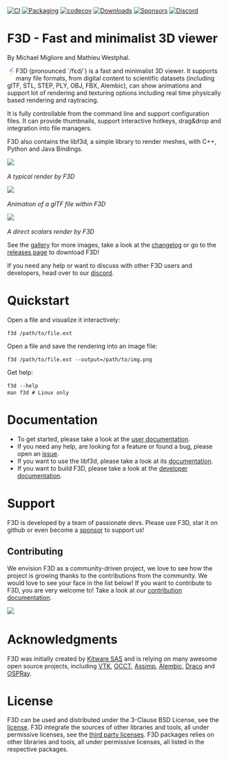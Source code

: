 [![CI](https://img.shields.io/github/actions/workflow/status/f3d-app/f3d/ci.yml?label=CI&logo=github)](https://github.com/f3d-app/f3d/actions/workflows/ci.yml) [![Packaging](https://img.shields.io/github/actions/workflow/status/f3d-app/f3d-superbuild/nightly.yml?label=Packaging&logo=github)](https://github.com/f3d-app/f3d-superbuild) [![codecov](https://codecov.io/gh/f3d-app/f3d/branch/master/graph/badge.svg?token=siwG82IXK7)](https://codecov.io/gh/f3d-app/f3d) [![Downloads](https://img.shields.io/github/downloads/f3d-app/f3d/total.svg)](https://github.com/f3d-app/f3d/releases) [![Sponsors](https://img.shields.io/static/v1?label=Sponsor&message=%E2%9D%A4&logo=GitHub&color=%23fe8e86)](https://github.com/sponsors/f3d-app) [![Discord](https://discordapp.com/api/guilds/1046005690809978911/widget.png?style=shield)](https://discord.f3d.app)

# F3D - Fast and minimalist 3D viewer
By Michael Migliore and Mathieu Westphal.

<img src="resources/logo.svg" align="left" width="20px"/>
F3D (pronounced `/fɛd/`) is a fast and minimalist 3D viewer. It supports many file formats, from digital content to scientific datasets (including glTF, STL, STEP, PLY, OBJ, FBX, Alembic), can show animations and support lot of rendering and texturing options including real time physically based rendering and raytracing.
<br clear="left"/>

It is fully controllable from the command line and support configuration files. It can provide thumbnails, support interactive hotkeys, drag&drop and integration into file managers.

F3D also contains the libf3d, a simple library to render meshes, with C++, Python and Java Bindings.

<img src="https://user-images.githubusercontent.com/3129530/194735416-3f386437-456c-4145-9b5e-6bb6451d7e9a.png" width="640">

*A typical render by F3D*

<img src="https://user-images.githubusercontent.com/3129530/194735261-dd6f1c1c-fa57-47b0-9d27-f735d18ccd5e.gif" width="640">

*Animation of a glTF file within F3D*

<img src="https://user-images.githubusercontent.com/3129530/194735272-5bcd3e7c-a333-41f5-8066-9b0bec9885e8.png" width="640">

*A direct scalars render by F3D*

See the [gallery](doc/GALLERY.md) for more images, take a look at the [changelog](doc/CHANGELOG.md) or go to the [releases page](https://github.com/f3d-app/f3d/releases) to download F3D!

If you need any help or want to discuss with other F3D users and developers, head over to our [discord](https://discord.f3d.app).

# Quickstart

Open a file and visualize it interactively:

```
f3d /path/to/file.ext
```

Open a file and save the rendering into an image file:

```
f3d /path/to/file.ext --output=/path/to/img.png
```

Get help:

```
f3d --help
man f3d # Linux only
```

# Documentation

- To get started, please take a look at the [user documentation](doc/user/README_USER.md).
- If you need any help, are looking for a feature or found a bug, please open an [issue](https://github.com/f3d-app/f3d/issues).
- If you want to use the libf3d, please take a look at its [documentation](doc/libf3d/README_LIBF3D.md).
- If you want to build F3D, please take a look at the [developer documentation](doc/dev/README_DEV.md).

# Support

F3D is developed by a team of passionate devs. Please use F3D, star it on github or even become a [sponsor](https://github.com/sponsors/f3d-app) to support us!

## Contributing

We envision F3D as a community-driven project, we love to see how the project is growing thanks to the contributions from the community. We would love to see your face in the list below! If you want to contribute to F3D, you are very welcome to! Take a look at our [contribution documentation](CONTRIBUTING.md).

<a href="https://github.com/PRBonn/kiss-icp/graphs/contributors">
  <img src="https://contrib.rocks/image?repo=f3d-app/f3d" />
</a>

# Acknowledgments

F3D was initially created by [Kitware SAS](https://www.kitware.eu/) and is relying on many awesome open source projects, including [VTK](https://vtk.org/), [OCCT](https://dev.opencascade.org/), [Assimp](https://www.assimp.org/), [Alembic](http://www.alembic.io/), [Draco](https://google.github.io/draco/) and [OSPRay](https://www.ospray.org/).

# License

F3D can be used and distributed under the 3-Clause BSD License, see the [license](LICENSE.md).
F3D integrate the sources of other libraries and tools, all under permissive licenses, see the [third party licenses](doc/THIRD_PARTY_LICENSES.md).
F3D packages relies on other libraries and tools, all under permissive licenses, all listed in the respective packages.
